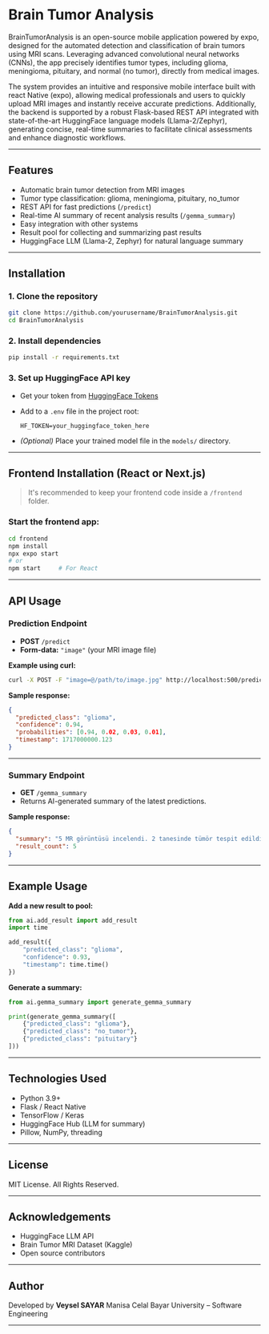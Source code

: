 # Brain Tumor Analysis
BrainTumorAnalysis is an open-source mobile application powered by expo, designed for the automated detection and classification of brain tumors using MRI scans. Leveraging advanced convolutional neural networks (CNNs), the app precisely identifies tumor types, including glioma, meningioma, pituitary, and normal (no tumor), directly from medical images.

The system provides an intuitive and responsive mobile interface built with react Native (expo), allowing medical professionals and users to quickly upload MRI images and instantly receive accurate predictions. Additionally, the backend is supported by a robust Flask-based REST API integrated with state-of-the-art HuggingFace language models (Llama-2/Zephyr), generating concise, real-time summaries to facilitate clinical assessments and enhance diagnostic workflows.

---

##  Features

* Automatic brain tumor detection from MRI images
* Tumor type classification: glioma, meningioma, pituitary, no\_tumor
* REST API for fast predictions (`/predict`)
* Real-time AI summary of recent analysis results (`/gemma_summary`)
* Easy integration with other systems
* Result pool for collecting and summarizing past results
* HuggingFace LLM (Llama-2, Zephyr) for natural language summary

---

##  Installation

### 1. Clone the repository

```bash
git clone https://github.com/yourusername/BrainTumorAnalysis.git
cd BrainTumorAnalysis
```

### 2. Install dependencies

```bash
pip install -r requirements.txt
```

### 3. Set up HuggingFace API key

* Get your token from [HuggingFace Tokens](https://huggingface.co/settings/tokens)
* Add to a `.env` file in the project root:

  ```
  HF_TOKEN=your_huggingface_token_here
  ```
* *(Optional)* Place your trained model file in the `models/` directory.

---

##  Frontend Installation (React or Next.js)

> It's recommended to keep your frontend code inside a `/frontend` folder.



### Start the frontend app:

```bash
cd frontend
npm install
npx expo start
# or
npm start     # For React
```

---

##  API Usage

### Prediction Endpoint

* **POST** `/predict`
* **Form-data:** `"image"` (your MRI image file)

**Example using curl:**

```bash
curl -X POST -F "image=@/path/to/image.jpg" http://localhost:500/predict
```

**Sample response:**

```json
{
  "predicted_class": "glioma",
  "confidence": 0.94,
  "probabilities": [0.94, 0.02, 0.03, 0.01],
  "timestamp": 1717000000.123
}
```

---

### Summary Endpoint

* **GET** `/gemma_summary`
* Returns AI-generated summary of the latest predictions.

**Sample response:**

```json
{
  "summary": "5 MR görüntüsü incelendi. 2 tanesinde tümör tespit edildi. Glioma ve meningioma saptandı. Hastaların ileri tetkiki önerilir.",
  "result_count": 5
}
```

---

##  Example Usage

**Add a new result to pool:**

```python
from ai.add_result import add_result
import time

add_result({
    "predicted_class": "glioma",
    "confidence": 0.93,
    "timestamp": time.time()
})
```

**Generate a summary:**

```python
from ai.gemma_summary import generate_gemma_summary

print(generate_gemma_summary([
    {"predicted_class": "glioma"},
    {"predicted_class": "no_tumor"},
    {"predicted_class": "pituitary"}
]))
```

---

##  Technologies Used

* Python 3.9+ 
* Flask / React Native
* TensorFlow / Keras
* HuggingFace Hub (LLM for summary)
* Pillow, NumPy, threading

---

##  License

MIT License.
All Rights Reserved.

---

##  Acknowledgements

* HuggingFace LLM API
* Brain Tumor MRI Dataset (Kaggle)
* Open source contributors

---

##  Author

Developed by **Veysel SAYAR**
Manisa Celal Bayar University – Software Engineering

---

